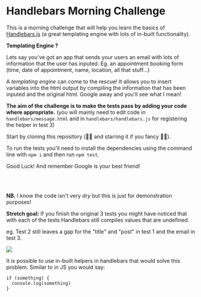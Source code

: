 # Handlebars Morning Challenge

This is a morning challenge that will help you learn the basics of [Handlebars.js](http://handlebarsjs.com/) (a great templating engine with lots of in-built functionality).

**Templating Engine ?**

Lets say you've got an app that sends your users an email with lots of information that the user has inputed. Eg. an appointment booking form (time, date of appointment, name, location, all that stuff...)

A *templating engine* can come to the rescue! It allows you to insert variables into the html output by compiling the information that has been inputed and the original html. Google away and you'll see what I mean!

**The aim of the challenge is to make the tests pass by adding your code where appropriate.** (you will mainly need to edit code in `handlebars/message.html` and in `handlebars/handlebars.js` for registering the helper in test 3)

Start by cloning this repository (🌟🌟 and starring it if you fancy 🌟🌟).

To run the tests you'll need to install the dependencies using the command line with ```npm i``` and then run ```npm test```.

Good Luck! And remember Google is your best friend!

<br>
<br>

**NB.** I know the code isn't very *dry* but this is just for demonstration purposes!

**Stretch goal:** If you finish the original 3 tests you might have noticed that with each of the tests Handlebars still compiles values that are undefined.

eg. Test 2 still leaves a gap for the "title" and "post" in test 1 and the email in test 3.

![](https://cloud.githubusercontent.com/assets/11725595/13110977/19401400-d57b-11e5-8142-a33063807434.png)

It is possible to use in-built helpers in handlebars that would solve this problem. Similar to in JS you would say:
```
if (something) {
  console.log(something)
}
```
